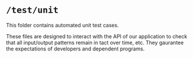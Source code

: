 # `/test/unit`
This folder contains automated unit test cases.

These files are designed to interact with the API of our application to check that all input/output patterns remain in tact over time, etc. They gaurantee the expectations of developers and dependent programs.
